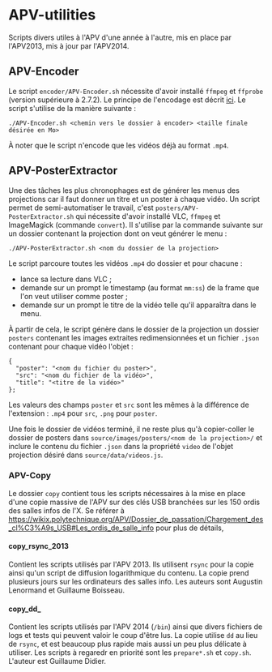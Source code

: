 # APV-utilities
Scripts divers utiles à l'APV d'une année à l'autre, mis en place par l'APV2013, mis à jour par l'APV2014.

## APV-Encoder

Le script `encoder/APV-Encoder.sh` nécessite d'avoir installé `ffmpeg` et `ffprobe` (version supérieure à 2.7.2). Le principe de l'encodage est décrit [ici](http://wikix.polytechnique.org/APV/Dossier_de_passation/Encodage). Le script s'utilise de la manière suivante :

    ./APV-Encoder.sh <chemin vers le dossier à encoder> <taille finale désirée en Mo>

À noter que le script n'encode que les vidéos déjà au format `.mp4`.

## APV-PosterExtractor

Une des tâches les plus chronophages est de générer les menus des projections car il faut donner un titre et un poster à chaque vidéo. Un script permet de semi-automatiser le travail, c'est `posters/APV-PosterExtractor.sh` qui nécessite d'avoir installé VLC, `ffmpeg` et ImageMagick (commande `convert`). Il s'utilise par la commande suivante sur un dossier contenant la projection dont on veut générer le menu :

    ./APV-PosterExtractor.sh <nom du dossier de la projection>

Le script parcoure toutes les vidéos `.mp4` do dossier et pour chacune :
* lance sa lecture dans VLC ;
* demande sur un prompt le timestamp (au format `mm:ss`) de la frame que l'on veut utiliser comme poster ;
* demande sur un prompt le titre de la vidéo telle qu'il apparaîtra dans le menu.

À partir de cela, le script génère dans le dossier de la projection un dossier `posters` contenant les images extraites redimensionnées et un fichier `.json` contenant pour chaque vidéo l'objet :

    {
      "poster": "<nom du fichier du poster>",
      "src": "<nom du fichier de la vidéo>",
      "title": "<titre de la vidéo>"
    };

Les valeurs des champs `poster` et `src` sont les mêmes à la différence de l'extension : `.mp4` pour `src`, `.png` pour `poster`.

Une fois le dossier de vidéos terminé, il ne reste plus qu'à copier-coller le dossier de posters dans `source/images/posters/<nom de la projection>/` et inclure le contenu du fichier `.json` dans la propriété `video` de l'objet projection désiré dans `source/data/videos.js`.

### APV-Copy

Le dossier `copy` contient tous les scripts nécessaires à la mise en place d'une copie massive de l'APV sur des clés USB branchées sur les 150 ordis des salles infos de l'X. Se référer à https://wikix.polytechnique.org/APV/Dossier_de_passation/Chargement_des_cl%C3%A9s_USB#Les_ordis_de_salle_info pour plus de détails,

#### copy_rsync_2013
Contient les scripts utilisés par l'APV 2013. Ils utilisent `rsync` pour la copie ainsi qu'un script de diffusion logarithmique du contenu. La copie prend plusieurs jours sur les ordinateurs des salles info. Les auteurs sont Augustin Lenormand et Guillaume Boisseau.

#### copy_dd_
Contient les scripts utilisés par l'APV 2014 (`/bin`) ainsi que divers fichiers de logs et tests qui peuvent valoir le coup d'être lus. La copie utilise `dd` au lieu de `rsync`, et est beaucoup plus rapide mais aussi un peu plus délicate à utiliser. Les scripts à regaredr en priorité sont les `prepare*.sh` et `copy.sh`. L'auteur est Guillaume Didier.
